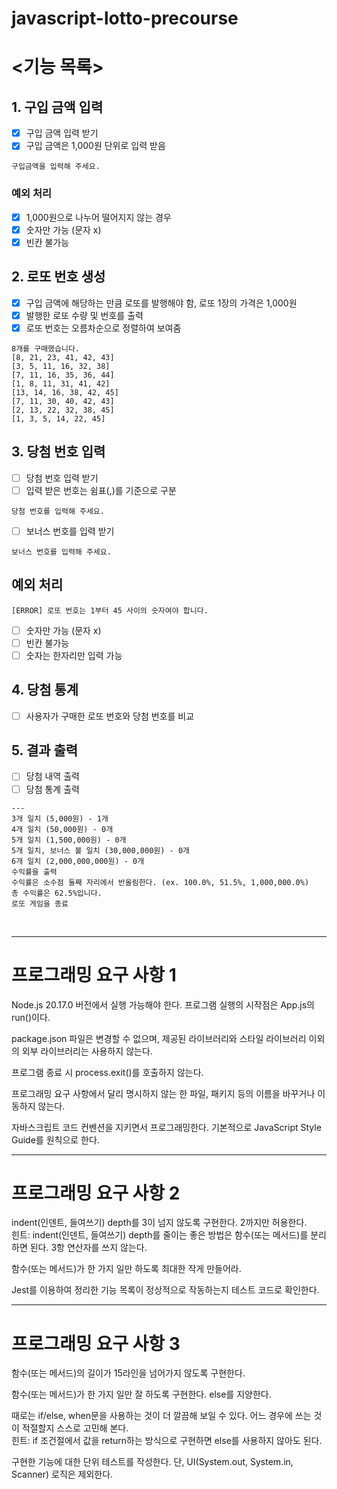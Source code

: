 # javascript-lotto-precourse
# <기능 목록>
## **1. 구입 금액 입력**
- [x] 구입 금액 입력 받기
- [x] 구입 금액은 1,000원 단위로 입력 받음

```
구입금액을 입력해 주세요.
```

### **예외 처리**
- [x] 1,000원으로 나누어 떨어지지 않는 경우
- [x] 숫자만 가능 (문자 x)
- [x] 빈칸 불가능

## **2. 로또 번호 생성**
- [x] 구입 금액에 해당하는 만큼 로또를 발행해야 함, 로또 1장의 가격은 1,000원
- [x] 발행한 로또 수량 및 번호를 출력
- [x] 로또 번호는 오름차순으로 정렬하여 보여줌 

```
8개를 구매했습니다.
[8, 21, 23, 41, 42, 43] 
[3, 5, 11, 16, 32, 38] 
[7, 11, 16, 35, 36, 44] 
[1, 8, 11, 31, 41, 42] 
[13, 14, 16, 38, 42, 45] 
[7, 11, 30, 40, 42, 43] 
[2, 13, 22, 32, 38, 45] 
[1, 3, 5, 14, 22, 45]
```

## **3. 당첨 번호 입력**
- [ ] 당첨 번호 입력 받기
- [ ] 입력 받은 번호는 쉼표(,)를 기준으로 구분

```
당첨 번호를 입력해 주세요.
```   
- [ ] 보너스 번호를 입력 받기

```
보너스 번호를 입력해 주세요.
```

## **예외 처리**
```
[ERROR] 로또 번호는 1부터 45 사이의 숫자여야 합니다.
```
- [ ] 숫자만 가능 (문자 x)
- [ ] 빈칸 불가능
- [ ] 숫자는 한자리만 입력 가능

## 4. **당첨 통계**
- [ ] 사용자가 구매한 로또 번호와 당첨 번호를 비교

## 5. **결과 출력**
- [ ] 당첨 내역 출력
- [ ] 당첨 통계 출력
```
---
3개 일치 (5,000원) - 1개
4개 일치 (50,000원) - 0개
5개 일치 (1,500,000원) - 0개
5개 일치, 보너스 볼 일치 (30,000,000원) - 0개
6개 일치 (2,000,000,000원) - 0개
수익률을 출력
수익률은 소수점 둘째 자리에서 반올림한다. (ex. 100.0%, 51.5%, 1,000,000.0%)
총 수익률은 62.5%입니다.
로또 게임을 종료
```

<br/>

----
# **프로그래밍 요구 사항 1**
Node.js 20.17.0 버전에서 실행 가능해야 한다.
프로그램 실행의 시작점은 App.js의 run()이다.

package.json 파일은 변경할 수 없으며, 제공된 라이브러리와 스타일 라이브러리 이외의 외부 라이브러리는 사용하지 않는다.

프로그램 종료 시 process.exit()를 호출하지 않는다.

프로그래밍 요구 사항에서 달리 명시하지 않는 한 파일, 패키지 등의 이름을 바꾸거나 이동하지 않는다.

자바스크립트 코드 컨벤션을 지키면서 프로그래밍한다.
기본적으로 JavaScript Style Guide를 원칙으로 한다.

---
# **프로그래밍 요구 사항 2**
indent(인덴트, 들여쓰기) depth를 3이 넘지 않도록 구현한다. 2까지만 허용한다.   
힌트: indent(인덴트, 들여쓰기) depth를 줄이는 좋은 방법은 함수(또는 메서드)를 분리하면 된다.
3항 연산자를 쓰지 않는다.

함수(또는 메서드)가 한 가지 일만 하도록 최대한 작게 만들어라.

Jest를 이용하여 정리한 기능 목록이 정상적으로 작동하는지 테스트 코드로 확인한다.

---
# **프로그래밍 요구 사항 3**
함수(또는 메서드)의 길이가 15라인을 넘어가지 않도록 구현한다.

함수(또는 메서드)가 한 가지 일만 잘 하도록 구현한다.
else를 지양한다.

때로는 if/else, when문을 사용하는 것이 더 깔끔해 보일 수 있다. 어느 경우에 쓰는 것이 적절할지 스스로 고민해 본다.   
힌트: if 조건절에서 값을 return하는 방식으로 구현하면 else를 사용하지 않아도 된다.

구현한 기능에 대한 단위 테스트를 작성한다. 단, UI(System.out, System.in, Scanner) 로직은 제외한다.

